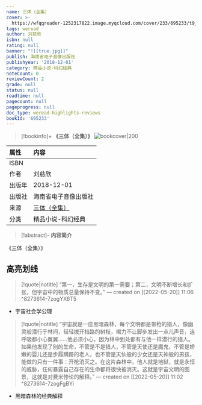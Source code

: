 ```yaml
---
name: 三体（全集）
cover: >-
  https://wfqqreader-1252317822.image.myqcloud.com/cover/233/695233/t9_695233.jpg
tags: weread
author: 刘慈欣
isbn: null
rating: null
banner: "![[true.jpg]]"
publish: 海南省电子音像出版社
publishyear: '2018-12-01'
category: 精品小说-科幻经典
noteCount: 0
reviewCount: 2
grade: null
status: null
readtime: null
pagecount: null
pageprogress: null
doc_type: weread-highlights-reviews
bookId: '695233'
---
```

> [!bookinfo]+ **《三体（全集）》**
> ![bookcover|200](https://wfqqreader-1252317822.image.myqcloud.com/cover/233/695233/t9_695233.jpg)
>
| 属性   | 内容                                       |
|:------ |:------------------------------------------ |
| ISBN   |                            |
| 作者   | 刘慈欣                         |
| 出版年 | 2018-12-01                   | 
| 出版社 | 海南省电子音像出版社                       |
| 来源   | [三体（全集）](https://weread.qq.com/web/) |
| 分类   | 精品小说-科幻经典                        |

> [!abstract]- **内容简介**
> 
《三体（全集）》


## 高亮划线




> [!quote|notitle] 
> “第一，生存是文明的第一需要；第二，文明不断增长和扩张，但宇宙中的物质总量保持不变。” 
— created on [[2022-05-20]] 11:06 ^8273614-7zogYX6T5
- 宇宙社会学公理
  


    


> [!quote|notitle] 
> “宇宙就是一座黑暗森林，每个文明都是带枪的猎人，像幽灵般潜行于林间，轻轻拨开挡路的树枝，竭力不让脚步发出一点儿声音，连呼吸都小心翼翼……他必须小心，因为林中到处都有与他一样潜行的猎人。如果他发现了别的生命，不管是不是猎人，不管是天使还是魔鬼，不管是娇嫩的婴儿还是步履蹒跚的老人，也不管是天仙般的少女还是天神般的男孩，能做的只有一件事：开枪消灭之。在这片森林中，他人就是地狱，就是永恒的威胁，任何暴露自己存在的生命都将很快被消灭。这就是宇宙文明的图景，这就是对费米悖论的解释。” 
— created on [[2022-05-20]] 11:02 ^8273614-7zogFgBYi
- 黑暗森林的经典解释
  


    


